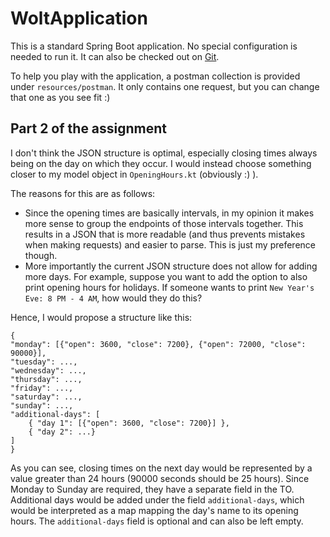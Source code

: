 # WoltApplication

This is a standard Spring Boot application. No special configuration is needed to run it. It can also be checked out on
[Git](https://github.com/bold-kilby/wolt-demo.git).

To help you play with the application, a postman collection is provided under `resources/postman`. It only contains one
request, but you can change that one as you see fit :) 

## Part 2 of the assignment

I don't think the JSON structure is optimal, especially closing times always being on the day on which they occur. I
would instead choose something closer to my model object in `OpeningHours.kt` (obviously :) ).

The reasons for this are as follows:

- Since the opening times are basically intervals, in my opinion it makes more sense to group the endpoints of those
  intervals together. This results in a JSON that is more readable (and thus prevents mistakes when making requests) and
  easier to parse. This is just my preference though.
- More importantly the current JSON structure does not allow for adding more days. For example, suppose you want to add
  the option to also print opening hours for holidays. If someone wants to print `New Year's Eve: 8 PM - 4 AM`, how
  would they do this?

Hence, I would propose a structure like this:

```
{
"monday": [{"open": 3600, "close": 7200}, {"open": 72000, "close": 90000}],
"tuesday": ...,
"wednesday": ...,
"thursday": ...,
"friday": ...,
"saturday": ...,
"sunday": ...,
"additional-days": [
    { "day 1": [{"open": 3600, "close": 7200}] },
    { "day 2": ...}
]
}
```

As you can see, closing times on the next day would be represented by a value greater than 24 hours (90000 seconds
should be 25 hours). Since Monday to Sunday are required, they have a separate field in the TO. Additional days would be
added under the field `additional-days`, which would be interpreted as a map mapping the day's name to its opening
hours. The `additional-days` field is optional and can also be left empty.